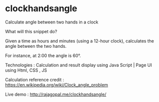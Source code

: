# clockhandsangle

Calculate angle between two hands in a clock

What will this snippet do?

Given a time as hours and minutes (using a 12-hour clock), calculates the angle between the two hands. 

For instance, at 2:00 the angle is 60°.

Technologies : Calculation and result display using Java Script | Page UI using Html, CSS , JS

Calculation reference credit : https://en.wikipedia.org/wiki/Clock_angle_problem

Live demo : http://rajagopal.me/clockhandsangle/
